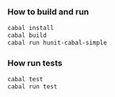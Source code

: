 ### How to build and run
```bash
cabal install
cabal build
cabal run hunit-cabal-simple
```

### How run tests
```bash
cabal test
cabal run test
```